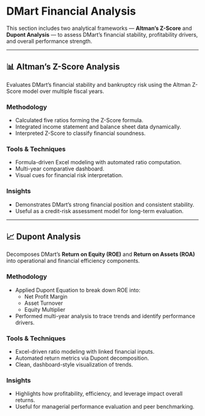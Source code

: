 # DMart Financial Analysis

This section includes two analytical frameworks — **Altman’s Z-Score** and **Dupont Analysis** — to assess DMart’s financial stability, profitability drivers, and overall performance strength.

---

## 📊 Altman’s Z-Score Analysis
Evaluates DMart’s financial stability and bankruptcy risk using the Altman Z-Score model over multiple fiscal years.

### Methodology
- Calculated five ratios forming the Z-Score formula.
- Integrated income statement and balance sheet data dynamically.
- Interpreted Z-Score to classify financial soundness.

### Tools & Techniques
- Formula-driven Excel modeling with automated ratio computation.
- Multi-year comparative dashboard.
- Visual cues for financial risk interpretation.

### Insights
- Demonstrates DMart’s strong financial position and consistent stability.
- Useful as a credit-risk assessment model for long-term evaluation.

---

## 📈 Dupont Analysis
Decomposes DMart’s **Return on Equity (ROE)** and **Return on Assets (ROA)** into operational and financial efficiency components.

### Methodology
- Applied Dupont Equation to break down ROE into:
  - Net Profit Margin  
  - Asset Turnover  
  - Equity Multiplier
- Performed multi-year analysis to trace trends and identify performance drivers.

### Tools & Techniques
- Excel-driven ratio modeling with linked financial inputs.
- Automated return metrics via Dupont decomposition.
- Clean, dashboard-style visualization of trends.

### Insights
- Highlights how profitability, efficiency, and leverage impact overall returns.
- Useful for managerial performance evaluation and peer benchmarking.
